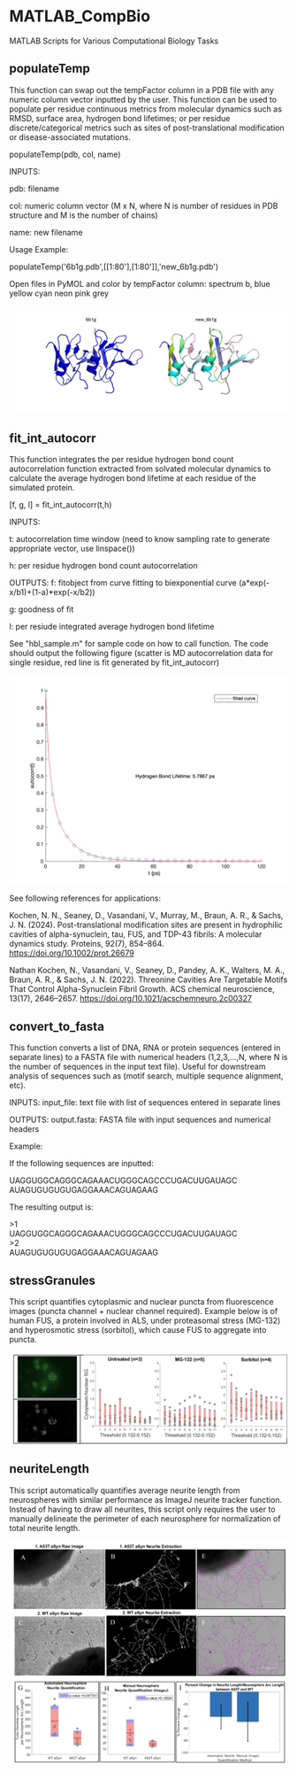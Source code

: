 # MATLAB_CompBio
MATLAB Scripts for Various Computational Biology Tasks
## populateTemp
This function can swap out the tempFactor column in a PDB file with any numeric column vector inputted by the user. This function can be used to populate per residue continuous metrics from molecular dynamics such as RMSD, surface area, hydrogen bond lifetimes; or per residue discrete/categorical metrics such as sites of post-translational modification or disease-associated mutations.

populateTemp(pdb, col, name) 

INPUTS:

pdb: filename

col: numeric column vector (M x N, where N is number of residues in PDB structure and M is the number of chains)

name: new filename

Usage Example:

populateTemp('6b1g.pdb',[[1:80'],[1:80']],'new_6b1g.pdb')

Open files in PyMOL and color by tempFactor column: spectrum b, blue yellow cyan neon pink grey

![Alt text](images/populateTemp.png)

## fit_int_autocorr
This function integrates the per residue hydrogen bond count autocorrelation function extracted from solvated molecular dynamics to calculate the average hydrogen bond lifetime at each residue of the simulated protein.

[f, g, l] = fit_int_autocorr(t,h)

INPUTS:

t: autocorrelation time window (need to know sampling rate to generate appropriate vector, use linspace()) 

h: per residue hydrogen bond count autocorrelation

OUTPUTS:
f: fitobject from curve fitting to biexponential curve (a*exp(-x/b1)+(1-a)*exp(-x/b2))

g: goodness of fit 

l: per resiude integrated average hydrogen bond lifetime

See "hbl_sample.m" for sample code on how to call function. The code should output the following figure (scatter is MD autocorrelation data for single residue, red line is fit generated by fit_int_autocorr)

<img src="images/hbl_result.png" alt="Alt text" width="800"/>

See following references for applications:

Kochen, N. N., Seaney, D., Vasandani, V., Murray, M., Braun, A. R., & Sachs, J. N. (2024). Post-translational modification sites are present in hydrophilic cavities of alpha-synuclein, tau, FUS, and TDP-43 fibrils: A molecular dynamics study. Proteins, 92(7), 854–864. https://doi.org/10.1002/prot.26679

Nathan Kochen, N., Vasandani, V., Seaney, D., Pandey, A. K., Walters, M. A., Braun, A. R., & Sachs, J. N. (2022). Threonine Cavities Are Targetable Motifs That Control Alpha-Synuclein Fibril Growth. ACS chemical neuroscience, 13(17), 2646–2657. https://doi.org/10.1021/acschemneuro.2c00327

## convert_to_fasta
This function converts a list of DNA, RNA or protein sequences (entered in separate lines) to a FASTA file with numerical headers (1,2,3,...,N, where N is the number of sequences in the input text file). Useful for downstream analysis of sequences such as (motif search, multiple sequence alignment, etc). 

INPUTS:
input_file: text file with list of sequences entered in separate lines

OUTPUTS:
output.fasta: FASTA file with input sequences and numerical headers

Example: 

If the following sequences are inputted: 

UAGGUGGCAGGGCAGAAACUGGGCAGCCCUGACUUGAUAGC  
AUAGUGUGUGUGAGGAAACAGUAGAAG

The resulting output is: 

\>1<br>
UAGGUGGCAGGGCAGAAACUGGGCAGCCCUGACUUGAUAGC <br>
\>2<br>
AUAGUGUGUGUGAGGAAACAGUAGAAG

## stressGranules
This script quantifies cytoplasmic and nuclear puncta from fluorescence images (puncta channel + nuclear channel required). Example below is of human FUS, a protein involved in ALS, under proteasomal stress (MG-132) and hyperosmotic stress (sorbitol), which cause FUS to aggregate into puncta.

![Alt text](images/stress_granule_result.png)


## neuriteLength
This script automatically quantifies average neurite length from neurospheres with similar performance as ImageJ neurite tracker function. Instead of having to draw all neurites, this script only requires the user to manually delineate the perimeter of each neurosphere for normalization of total neurite length. 

![Alt text](images/neurite_length_result.png)



